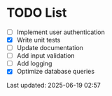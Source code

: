 # TODO List

- [ ] Implement user authentication
- [x] Write unit tests
- [ ] Update documentation
- [ ] Add input validation
- [ ] Add logging
- [x] Optimize database queries

Last updated: 2025-06-19 02:57
